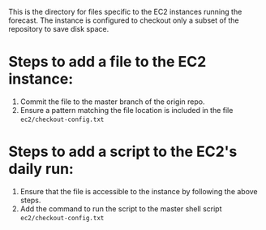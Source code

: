 This is the directory for files specific to the EC2 instances running the forecast. The instance is configured to checkout only a subset of the repository to save disk space.

# Steps to add a file to the EC2 instance: #
1. Commit the file to the master branch of the origin repo. 
2. Ensure a pattern matching the file location is included in the file ```ec2/checkout-config.txt```

# Steps to add a script to the EC2's daily run: #
1. Ensure that the file is accessible to the instance by following the above steps.
2. Add the command to run the script to the master shell script ```ec2/checkout-config.txt```
